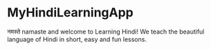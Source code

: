 # MyHindiLearningApp
नमस्ते namaste and welcome to Learning Hindi! We teach the beautiful language of Hindi in short, easy and fun lessons.
